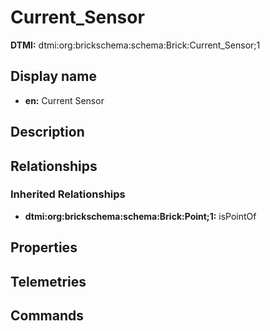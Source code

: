 # Current_Sensor
**DTMI:** dtmi:org:brickschema:schema:Brick:Current_Sensor;1
## Display name
- **en:** Current Sensor
## Description
## Relationships
### Inherited Relationships
* **dtmi:org:brickschema:schema:Brick:Point;1:** isPointOf
## Properties
## Telemetries
## Commands
